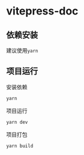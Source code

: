 # vitepress-doc

## 依赖安装

建议使用`yarn`

## 项目运行
安装依赖
```bash
yarn 
```
项目运行
```bash
yarn dev
```
项目打包
```bash
yarn build
```
